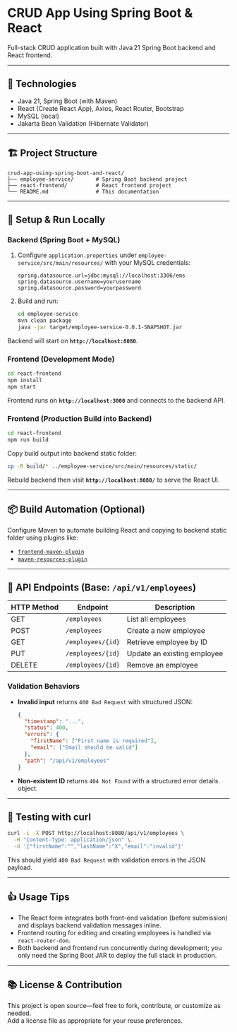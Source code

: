# CRUD App Using Spring Boot & React

Full-stack CRUD application built with Java 21 Spring Boot backend and React frontend.

---

## 🚀 Technologies

- Java 21, Spring Boot (with Maven)
- React (Create React App), Axios, React Router, Bootstrap
- MySQL (local)
- Jakarta Bean Validation (Hibernate Validator)

---

## 🏗️ Project Structure

```
crud-app-using-spring-boot-and-react/
├── employee-service/       # Spring Boot backend project
├── react-frontend/         # React frontend project
└── README.md               # This documentation
```

---

## 🔧 Setup & Run Locally

### Backend (Spring Boot + MySQL)

1. Configure `application.properties` under `employee-service/src/main/resources/` with your MySQL credentials:
   ```properties
   spring.datasource.url=jdbc:mysql://localhost:3306/ems
   spring.datasource.username=yourusername
   spring.datasource.password=yourpassword
   ```

2. Build and run:
   ```bash
   cd employee-service
   mvn clean package
   java -jar target/employee-service-0.0.1-SNAPSHOT.jar
   ```

Backend will start on **`http://localhost:8080`**.

### Frontend (Development Mode)

```bash
cd react-frontend
npm install
npm start
```

Frontend runs on **`http://localhost:3000`** and connects to the backend API.

### Frontend (Production Build into Backend)

```bash
cd react-frontend
npm run build
```

Copy build output into backend static folder:

```bash
cp -R build/* ../employee-service/src/main/resources/static/
```

Rebuild backend then visit **`http://localhost:8080/`** to serve the React UI.

---

## 📦 Build Automation (Optional)

Configure Maven to automate building React and copying to backend static folder using plugins like:
- [`frontend-maven-plugin`](https://github.com/eirslett/frontend-maven-plugin)
- [`maven-resources-plugin`](https://maven.apache.org/plugins/maven-resources-plugin/)

---

## 🔌 API Endpoints (Base: `/api/v1/employees`)

| HTTP Method | Endpoint             | Description      |
|-------------|----------------------|------------------|
| GET         | `/employees`         | List all employees |
| POST        | `/employees`         | Create a new employee |
| GET         | `/employees/{id}`    | Retrieve employee by ID |
| PUT         | `/employees/{id}`    | Update an existing employee |
| DELETE      | `/employees/{id}`    | Remove an employee |

### Validation Behaviors

- **Invalid input** returns `400 Bad Request` with structured JSON:
  ```json
  {
    "timestamp": "...",
    "status": 400,
    "errors": {
      "firstName": ["First name is required"],
      "email": ["Email should be valid"]
    },
    "path": "/api/v1/employees"
  }
  ```

- **Non-existent ID** returns `404 Not Found` with a structured error details object.

---

## 🧪 Testing with curl

```bash
curl -i -X POST http://localhost:8080/api/v1/employees \
  -H "Content-Type: application/json" \
  -d '{"firstName":"","lastName":"X","email":"invalid"}'
```

This should yield `400 Bad Request` with validation errors in the JSON payload.

---

## 👍 Usage Tips

- The React form integrates both front-end validation (before submission) and displays backend validation messages inline.
- Frontend routing for editing and creating employees is handled via `react-router-dom`.
- Both backend and frontend run concurrently during development; you only need the Spring Boot JAR to deploy the full stack in production.

---

## 📚 License & Contribution

This project is open source—feel free to fork, contribute, or customize as needed.  
Add a license file as appropriate for your reuse preferences.
